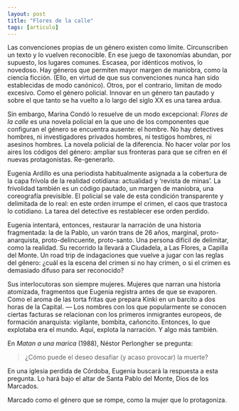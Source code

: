 ```yaml
---
layout: post
title: "Flores de la calle"
tags: [articulo]
---
```


Las convenciones propias de un género existen como límite. Circunscriben un texto y lo vuelven reconocible. En ese juego de taxonomías abundan, por supuesto, los lugares comunes. Escasea, por idénticos motivos, lo novedoso. Hay géneros que permiten mayor margen de maniobra, como la ciencia ficción. (Ello, en virtud de que sus convenciones nunca han sido establecidas de modo canónico). Otros, por el contrario, limitan de modo excesivo. Como el género policial. Innovar en un género tan pautado y sobre el que tanto se ha vuelto a lo largo del siglo XX es una tarea ardua.

Sin embargo, Marina Condó lo resuelve de un modo excepcional: *Flores de la calle* es una novela policial en la que uno de los componentes que configuran el género se encuentra ausente: el hombre. No hay detectives hombres, ni investigadores privados hombres, ni testigos hombres, ni asesinos hombres. La novela policial de la diferencia. No hacer volar por los aires los códigos del género: ampliar sus fronteras para que se cifren en él nuevas protagonistas. Re-generarlo.

Eugenia Ardillo es una periodista habitualmente asignada a la cobertura de la capa frívola de la realidad cotidiana: actualidad y ‘revista de minas’. La frivolidad también es un código pautado, un margen de maniobra, una coreografía previsible. El policial se vale de esta condición transparente y delimitada de lo real: en este orden irrumpe el crimen, el caos que trastoca lo cotidiano. La tarea del detective es restablecer ese orden perdido.

Eugenia intentará, entonces, restaurar la narración de una historia fragmentada: la de la Pablo, un varón trans de 26 años, marginal, proto-anarquista, proto-delincuente, proto-santo. Una persona difícil de delimitar, como la realidad. Su recorrido la llevará a Ciudadela, a Las Flores, a Capilla del Monte. Un road trip de indagaciones que vuelve a jugar con las reglas del género: ¿cuál es la escena del crimen si no hay crimen, o si el crimen es demasiado difuso para ser reconocido?

Sus interlocutoras son siempre mujeres. Mujeres que narran una historia atomizada, fragmentos que Eugenia registra antes de que se evaporen. Como el aroma de las torta fritas que prepara Kinki en un barcito a dos horas de la Capital. — Los nombres con los que popularmente se conocen ciertas facturas se relacionan con los primeros inmigrantes europeos, de formación anarquista: vigilante, bombita, cañoncito. Entonces, lo que explotaba era el mundo. Aquí, explota la narración. Y algo más también.

 En *Matan a una marica* (1988), Néstor Perlongher se pregunta:

> ¿Cómo puede el deseo desafiar (y acaso provocar) la muerte?

En una iglesia perdida de Córdoba, Eugenia buscará la respuesta a esta pregunta. Lo hará bajo el altar de Santa Pablo del Monte, Dios de los Marcados.

Marcado como el género que se rompe, como la mujer que lo protagoniza.
